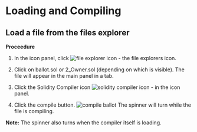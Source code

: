 # Loading and Compiling

## Load a file from the files explorer
**Proceedure**

1. In the icon panel, click ![file explorer icon](https://github.com/ethereum/remix-workshops/blob/basics7/Basics/1_Load_and_compile/images/files1.png?raw=true "file explorer icon") - the file explorers icon.

5. Click on ballot.sol or 2_Owner.sol (depending on which is visible).  The file will appear in the main panel in a tab.

7. Click the Solidity Compiler icon ![solidity compiler icon](https://github.com/ethereum/remix-workshops/blob/basics7/Basics/1_Load_and_compile/images/solidity1.png?raw=true "solidity compiler icon") - in the icon panel.

8. Click the compile button. 
![compile ballot](https://github.com/ethereum/remix-workshops/blob/basics7/Basics/1_Load_and_compile/images/compile1.png?raw=true "compile ballot") 
The spinner will turn while the file is compiling.  

**Note:** The spinner also turns when the compiler itself is loading.
